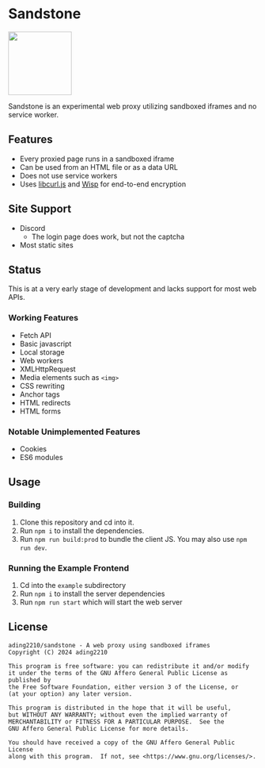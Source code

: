 # Sandstone

[<img src="https://upload.wikimedia.org/wikipedia/commons/a/af/USDA_Mineral_Sandstone_93c3955.jpg?20050520171627" height="128px">](https://commons.wikimedia.org/wiki/File:USDA_Mineral_Sandstone_93c3955.jpg)

Sandstone is an experimental web proxy utilizing sandboxed iframes and no service worker.

## Features
- Every proxied page runs in a sandboxed iframe
- Can be used from an HTML file or as a data URL
- Does not use service workers
- Uses [libcurl.js](https://www.npmjs.com/package/libcurl.js) and [Wisp](https://github.com/MercuryWorkshop/wisp-protocol) for end-to-end encryption

## Site Support
- Discord
  - The login page does work, but not the captcha
- Most static sites

## Status
This is at a very early stage of development and lacks support for most web APIs. 

### Working Features
- Fetch API
- Basic javascript
- Local storage
- Web workers
- XMLHttpRequest
- Media elements such as `<img>`
- CSS rewriting
- Anchor tags 
- HTML redirects
- HTML forms

### Notable Unimplemented Features
- Cookies
- ES6 modules

## Usage
### Building
1. Clone this repository and cd into it.
2. Run `npm i` to install the dependencies.
3. Run `npm run build:prod` to bundle the client JS. You may also use `npm run dev`.

### Running the Example Frontend
1. Cd into the `example` subdirectory
2. Run `npm i` to install the server dependencies
3. Run `npm run start` which will start the web server

## License
```
ading2210/sandstone - A web proxy using sandboxed iframes 
Copyright (C) 2024 ading2210

This program is free software: you can redistribute it and/or modify
it under the terms of the GNU Affero General Public License as published by
the Free Software Foundation, either version 3 of the License, or
(at your option) any later version.

This program is distributed in the hope that it will be useful,
but WITHOUT ANY WARRANTY; without even the implied warranty of
MERCHANTABILITY or FITNESS FOR A PARTICULAR PURPOSE.  See the
GNU Affero General Public License for more details.

You should have received a copy of the GNU Affero General Public License
along with this program.  If not, see <https://www.gnu.org/licenses/>.
```